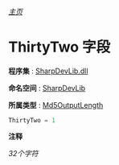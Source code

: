 ###### [主页](./Index.md "主页")

# ThirtyTwo 字段

**程序集** : [SharpDevLib.dll](./SharpDevLib.assembly.md "SharpDevLib.dll")

**命名空间** : [SharpDevLib](./SharpDevLib.namespace.md "SharpDevLib")

**所属类型** : [Md5OutputLength](./SharpDevLib.Md5OutputLength.md "Md5OutputLength")
``` csharp
ThirtyTwo = 1
```

**注释**

*32个字符*



